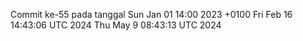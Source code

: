Commit ke-55 pada tanggal Sun Jan 01 14:00 2023 +0100
Fri Feb 16 14:43:06 UTC 2024
Thu May  9 08:43:13 UTC 2024
